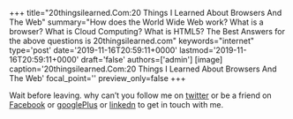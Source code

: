 +++
title="20thingsilearned.Com:20 Things I Learned About Browsers And The Web"
summary="How does the World Wide Web work? What is a browser? What is Cloud Computing? What is HTML5? The Best Answers for the above questions is 20thingsilearned.com"
keywords="internet"
type='post'
date='2019-11-16T20:59:11+0000'
lastmod='2019-11-16T20:59:11+0000'
draft='false'
authors=['admin']
[image]
caption='20thingsilearned.Com:20 Things I Learned About Browsers And The Web'
focal_point=''
preview_only=false
+++










Wait before leaving.
why can’t you follow me on <a href="https://twitter.com/arungudelli" target="_blank">twitter</a> or be a friend on <a href="https://www.facebook.com/gudelliArun" target="_blank">Facebook</a> or <a href="https://plus.google.com/+ArunkumarGudelli" target="_blank">googlePlus</a> or <a href="https://www.linkedin.com/in/arungudelli/" target="_blank">linkedn</a> to get in touch with me.







